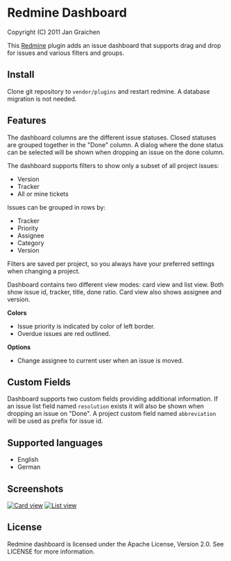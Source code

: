 Redmine Dashboard
=================

Copyright (C) 2011 Jan Graichen

This [Redmine](http://redmine.org) plugin adds an issue dashboard that supports 
drag and drop for issues and various filters and groups.


Install
-------

Clone git repository to `vendor/plugins` and restart redmine. A database 
migration is not needed.


Features
----------

The dashboard columns are the different issue statuses. Closed statuses are 
grouped together in the "Done" column. A dialog where the done status can be 
selected will be shown when dropping an issue on the done column.

The dashboard supports filters to show only a subset of all project issues:

- Version
- Tracker
- All or mine tickets

Issues can be grouped in rows by:

- Tracker
- Priority
- Assignee
- Category
- Version

Filters are saved per project, so you always have your preferred settings 
when changing a project.

Dashboard contains two different view modes: card view and list view. 
Both show issue id, tracker, title, done ratio. Card view also shows 
assignee and version.

**Colors**

- Issue priority is indicated by color of left border.
- Overdue issues are red outlined.

**Options**

- Change assignee to current user when an issue is moved.


Custom Fields
-------------

Dashboard supports two custom fields providing additional information.
If an issue list field named `resolution` exists it will also be shown 
when dropping an issue on "Done". 
A project custom field named `abbreviation` will be used as prefix for issue id.


Supported languages
-------------------
- English
- German


Screenshots
-----------

[![Card view](http://altimos.de/redmine_dashboard/redmine_dashboard_thumb.png)](http://altimos.de/redmine_dashboard/redmine_dashboard.png)
[![List view](http://altimos.de/redmine_dashboard/redmine_dashboard-list_thumb.png)](http://altimos.de/redmine_dashboard/redmine_dashboard-list.png)


License
-------

Redmine dashboard is licensed under the Apache License, Version 2.0. 
See LICENSE for more information.
